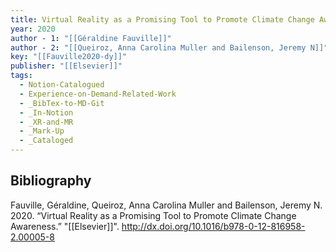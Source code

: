 ```yaml
---
title: Virtual Reality as a Promising Tool to Promote Climate Change Awareness
year: 2020
author - 1: "[[Géraldine Fauville]]"
author - 2: "[[Queiroz, Anna Carolina Muller and Bailenson, Jeremy N]]"
key: "[[Fauville2020-dy]]"
publisher: "[[Elsevier]]"
tags:
  - Notion-Catalogued
  - Experience-on-Demand-Related-Work
  - _BibTex-to-MD-Git
  - _In-Notion
  - _XR-and-MR
  - _Mark-Up
  - _Cataloged
---
```


## Bibliography
Fauville, Géraldine, Queiroz, Anna Carolina Muller and Bailenson, Jeremy N. 2020. “Virtual Reality as a Promising Tool to Promote Climate Change Awareness.” "[[Elsevier]]". http://dx.doi.org/10.1016/b978-0-12-816958-2.00005-8